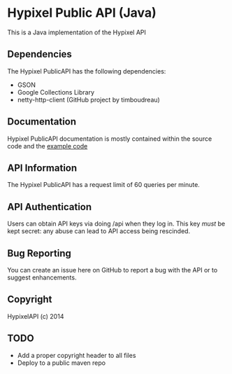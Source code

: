 Hypixel Public API (Java)
======

This is a Java implementation of the Hypixel API

Dependencies
---------------------------

The Hypixel PublicAPI has the following dependencies:
- GSON
- Google Collections Library
- netty-http-client (GitHub project by timboudreau)


Documentation
-------------

Hypixel PublicAPI documentation is mostly contained within the source code and the [example code](https://github.com/HypixelDev/PublicAPI/tree/master/Example/src/main/java/net/hypixel/example)

API Information
---

The Hypixel PublicAPI has a request limit of 60 queries per minute.

API Authentication
---------------

Users can obtain API keys via doing /api when they log in. This key *must* be kept secret: any abuse can lead to API access being rescinded.


Bug Reporting
-------------

You can create an issue here on GitHub to report a bug with the API or to suggest enhancements.


Copyright
-------

HypixelAPI (c) 2014


TODO
-----
*   Add a proper copyright header to all files
*   Deploy to a public maven repo<br>
